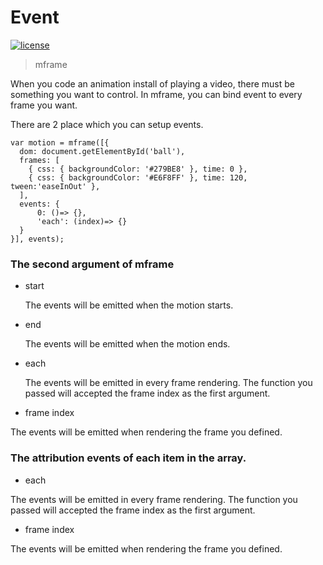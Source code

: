 # Event

[![license](https://img.shields.io/github/license/momentum-design/momentum-ui.svg?color=blueviolet)](https://github.com/momentum-design/momentum-ui/blob/master/charts/LICENSE)

> mframe

When you code an animation install of playing a video, there must be something you want to control. In mframe, you can bind event to every frame you want.

There are 2 place which you can setup events.

```
var motion = mframe([{
  dom: document.getElementById('ball'),
  frames: [
    { css: { backgroundColor: '#279BE8' }, time: 0 },
    { css: { backgroundColor: '#E6F8FF' }, time: 120, tween:'easeInOut' },
  ],
  events: {
      0: ()=> {},
      'each': (index)=> {}
  }
}], events);
```

### The second argument of mframe

+ start

    The events will be emitted when the motion starts.

+ end

    The events will be emitted when the motion ends.

+ each

    The events will be emitted in every frame rendering. The function you passed will accepted the frame index as the first argument.

+ frame index

The events will be emitted when rendering the frame you defined.

### The attribution events of each item in the array.

+ each

The events will be emitted in every frame rendering. The function you passed will accepted the frame index as the first argument.

+ frame index

The events will be emitted when rendering the frame you defined.

